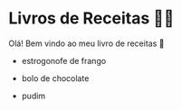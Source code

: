 #	Livros de Receitas :woman_cook:

Olá! Bem vindo ao meu livro de receitas :wave:

- estrogonofe de frango

- bolo de chocolate
- pudim
